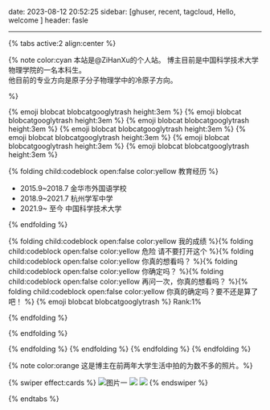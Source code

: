 date: 2023-08-12 20:52:25
sidebar: [ghuser, recent, tagcloud, Hello, welcome ]
header: fasle

---

{% tabs active:2 align:center %}

<!-- tab 简介 -->

{% note color:cyan   本站是@ZiHanXu的个人站。 博主目前是中国科学技术大学物理学院的一名本科生。<br/>他目前的专业方向是原子分子物理学中的冷原子方向。

%}

{% emoji blobcat blobcatgooglytrash height:3em  %} {% emoji blobcat blobcatgooglytrash height:3em  %} {% emoji blobcat blobcatgooglytrash height:3em  %} {% emoji blobcat blobcatgooglytrash height:3em  %} {% emoji blobcat blobcatgooglytrash height:3em  %} {% emoji blobcat blobcatgooglytrash height:3em  %} {% emoji blobcat blobcatgooglytrash height:3em  %}

{% folding child:codeblock open:false color:yellow 教育经历 %}

- 2015.9~2018.7 金华市外国语学校
- 2018.9~2021.7 杭州学军中学
- 2021.9~ 至今    中国科学技术大学

{% endfolding %}

{% folding child:codeblock open:false color:yellow 我的成绩 %}{% folding child:codeblock open:false color:yellow 危险 请不要打开这个 %}{% folding child:codeblock open:false color:yellow 你真的想看吗？ %}{% folding child:codeblock open:false color:yellow 你确定吗？ %}{% folding child:codeblock open:false color:yellow 再问一次，你真的想看吗？ %}{% folding child:codeblock open:false color:yellow 你真的确定吗？要不还是算了吧！ %}
{% emoji blobcat blobcatgooglytrash %}  Rank:1%

{% endfolding %}

{% endfolding %}

{% endfolding %}
{% endfolding %}
{% endfolding %}
{% endfolding %}





<!-- tab 照片 -->

{% note color:orange   这是博主在前两年大学生活中拍的为数不多的照片。%}

{% swiper effect:cards %}
![图片一](https://images.unsplash.com/photo-1625171515821-1870deb2743b?ixlib=rb-4.0.3&ixid=MnwxMjA3fDB8MHxwaG90by1wYWdlfHx8fGVufDB8fHx8&auto=format&fit=crop&w=1000&q=80&h=1000)
![](https://images.unsplash.com/photo-1542272201-b1ca555f8505?ixlib=rb-4.0.3&ixid=MnwxMjA3fDB8MHxwaG90by1wYWdlfHx8fGVufDB8fHx8&auto=format&fit=crop&w=1000&q=80&h=1000)
![](https://images.unsplash.com/photo-1524797905120-92940d3a18d6?ixlib=rb-4.0.3&ixid=MnwxMjA3fDB8MHxwaG90by1wYWdlfHx8fGVufDB8fHx8&auto=format&fit=crop&w=1000&q=80&h=1000)
{% endswiper %}

{% endtabs %}

